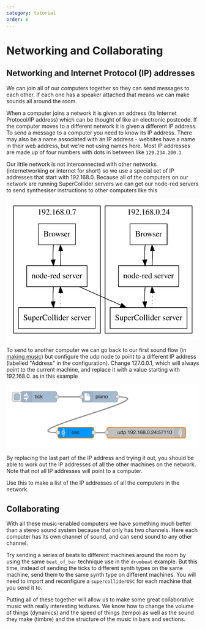 ```yaml
---
category: tutorial
order: 6
---
```


# Networking and Collaborating

## Networking and Internet Protocol (IP) addresses

We can join all of our computers together so they can send messages to each other. If each one has a speaker attached that means we can make sounds all around the room.

When a computer joins a network it is given an address (its Internet Protocol/IP address) which can be thought of like an electronic postcode. If the computer moves to a different network it is given a different IP address. To send a message to a computer you need to know its IP address. There may also be a name associated with an IP address - websites have a name in their web address, but we're not using names here. Most IP addresses are made up of four numbers with dots in between like `129.234.200.1`

Our little network is not interconnected with other networks (internetworking or internet for short) so we use a special set of IP addresses that start with 192.168.0. Because all of the computers on our network are running SuperCollider servers we can get our node-red servers to send synthesiser instructions to other computers like this

![Distributed SuperCollider](programs-distributed.svg)

To send to another computer we can go back to our first sound flow (in [making music](making-music)) but configure the udp node to point to a different IP address (labelled "Address" in the configuration). Change 127.0.0.1, which will always point to the current machine, and replace it with a value starting with 192.168.0. as in this example

![Remote SC server](remote-sc.png)

By replacing the last part of the IP address and trying it out, you should be able to work out the IP addresses of all the other machines on the network. Note that not all IP addresses will point to a computer.

Use this to make a list of the IP addresses of all the computers in the network.

## <a name='collaborating'></a>Collaborating

With all these music-enabled computers we have something much better than a stereo sound system because that only has two channels. Here each computer has its own channel of sound, and can send sound to any other channel.

Try sending a series of beats to different machines around the room by using the same `beat_of_bar` technique use in the `drumbeat` example. But this time, instead of sending the ticks to different synth types on the same machine, send them to the same synth type on different machines. You will need to import and reconfigure a `supercolliderOSC` for each machine that you send it to.

Putting all of these together will allow us to make some great collaborative music with really interesting textures. We know how to change the volume of things (dynamics) and the speed of things (tempo) as well as the sound they make (timbre) and the structure of the music in bars and sections. 